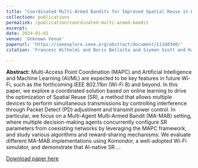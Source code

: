 ```yaml
---
title: "Coordinated Multi-Armed Bandits for Improved Spatial Reuse in Wi-Fi"
collection: publications
permalink: /publication/coordinated-multi-armed-bandit
excerpt:
date: 2024-01-01
venue: 'Unknown Venue'
paperurl: 'https://ieeexplore.ieee.org/abstract/document/11140340/'
citation: 'Francesc Wilhelmi and Boris Bellalta and Szymon Szott and Katarzyna Kosek-Szott and Sergio Barrachina-Muñoz (2024). Coordinated Multi-Armed Bandits for Improved Spatial Reuse in Wi-Fi. <i>Unknown Venue</i>.'

---
```

**Abstract:** Multi-Access Point Coordination (MAPC) and Artificial Intelligence and Machine Learning (AI/ML) are expected to be key features in future Wi-Fi, such as the forthcoming IEEE 802.11bn (Wi-Fi 8) and beyond. In this paper, we explore a coordinated solution based on online learning to drive the optimization of Spatial Reuse (SR), a method that allows multiple devices to perform simultaneous transmissions by controlling interference through Packet Detect (PD) adjustment and transmit power control. In particular, we focus on a Multi-Agent Multi-Armed Bandit (MA-MAB) setting, where multiple decision-making agents concurrently configure SR parameters from coexisting networks by leveraging the MAPC framework, and study various algorithms and reward-sharing mechanisms. We evaluate different MA-MAB implementations using Komondor, a well-adopted Wi-Fi simulator, and demonstrate that AI-native SR …

[Download paper here](https://ieeexplore.ieee.org/abstract/document/11140340/)

